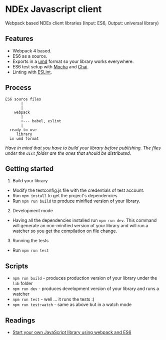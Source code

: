 # NDEx Javascript client

Webpack based NDEx client libraries (Input: ES6, Output: universal library)

## Features

- Webpack 4 based.
- ES6 as a source.
- Exports in a [umd](https://github.com/umdjs/umd) format so your library works everywhere.
- ES6 test setup with [Mocha](http://mochajs.org/) and [Chai](http://chaijs.com/).
- Linting with [ESLint](http://eslint.org/).

## Process

```
ES6 source files
       |
       |
    webpack
       |
       +--- babel, eslint
       |
  ready to use
     library
  in umd format
```

_Have in mind that you have to build your library before publishing. The files under the `dist` folder are the ones that should be distributed._

## Getting started

1. Build your library

- Modify the testconfig.js file with the credentials of test account.
- Run `npm install` to get the project's dependencies
- Run `npm run build` to produce minified version of your library.

2. Development mode

- Having all the dependencies installed run `npm run dev`. This command will generate an non-minified version of your library and will run a watcher so you get the compilation on file change.

3. Running the tests

- Run `npm run test`

## Scripts

- `npm run build` - produces production version of your library under the `lib` folder
- `npm run dev` - produces development version of your library and runs a watcher
- `npm run test` - well ... it runs the tests :)
- `npm run test:watch` - same as above but in a watch mode

## Readings

- [Start your own JavaScript library using webpack and ES6](http://krasimirtsonev.com/blog/article/javascript-library-starter-using-webpack-es6)
